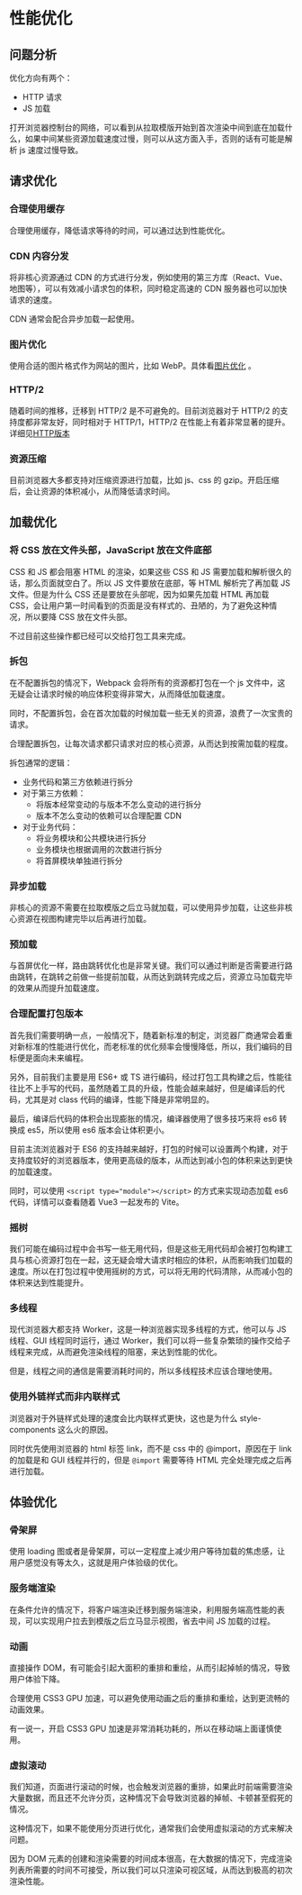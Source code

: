# 性能优化

## 问题分析

优化方向有两个：

*   HTTP 请求
*   JS 加载

打开浏览器控制台的网络，可以看到从拉取模版开始到首次渲染中间到底在加载什么，如果中间某些资源加载速度过慢，则可以从这方面入手，否则的话有可能是解析 js 速度过慢导致。

## 请求优化

### 合理使用缓存

合理使用缓存，降低请求等待的时间，可以通过达到性能优化。

### CDN 内容分发

将非核心资源通过 CDN 的方式进行分发，例如使用的第三方库（React、Vue、地图等），可以有效减小请求包的体积，同时稳定高速的 CDN 服务器也可以加快请求的速度。

CDN 通常会配合异步加载一起使用。

### 图片优化

使用合适的图片格式作为网站的图片，比如 WebP。具体看[图片优化](https://github.com/i-want-offer/FE-Interview-questions/blob/master/%E6%80%A7%E8%83%BD%E4%BC%98%E5%8C%96/Web%E5%9B%BE%E7%89%87%E4%BC%98%E5%8C%96.md) 。

### HTTP/2

随着时间的推移，迁移到 HTTP/2 是不可避免的。目前浏览器对于 HTTP/2 的支持度都非常友好，同时相对于 HTTP/1，HTTP/2 在性能上有着非常显著的提升。详细见[HTTP版本](https://github.com/i-want-offer/FE-Interview-questions/blob/master/%E5%89%8D%E5%90%8E%E7%AB%AF%E9%80%9A%E4%BF%A1/HTTP%E7%89%88%E6%9C%AC.md)

### 资源压缩

目前浏览器大多都支持对压缩资源进行加载，比如 js、css 的 gzip。开启压缩后，会让资源的体积减小，从而降低请求时间。

## 加载优化

### 将 CSS 放在文件头部，JavaScript 放在文件底部

CSS 和 JS 都会阻塞 HTML 的渲染，如果这些 CSS 和 JS 需要加载和解析很久的话，那么页面就空白了。所以 JS 文件要放在底部，等 HTML 解析完了再加载 JS 文件。但是为什么 CSS 还是要放在头部呢，因为如果先加载 HTML 再加载 CSS，会让用户第一时间看到的页面是没有样式的、丑陋的，为了避免这种情况，所以要降 CSS 放在文件头部。

不过目前这些操作都已经可以交给打包工具来完成。

### 拆包

在不配置拆包的情况下，Webpack 会将所有的资源都打包在一个 js 文件中，这无疑会让请求时候的响应体积变得非常大，从而降低加载速度。

同时，不配置拆包，会在首次加载的时候加载一些无关的资源，浪费了一次宝贵的请求。

合理配置拆包，让每次请求都只请求对应的核心资源，从而达到按需加载的程度。

拆包通常的逻辑：

*   业务代码和第三方依赖进行拆分
*   对于第三方依赖：
    *   将版本经常变动的与版本不怎么变动的进行拆分
    *   版本不怎么变动的依赖可以合理配置 CDN
*   对于业务代码：
    *   将业务模块和公共模块进行拆分
    *   业务模块也根据调用的次数进行拆分
    *   将首屏模块单独进行拆分

### 异步加载

非核心的资源不需要在拉取模版之后立马就加载，可以使用异步加载，让这些非核心资源在视图构建完毕以后再进行加载。

### 预加载

与首屏优化一样，路由跳转优化也是非常关键。我们可以通过判断是否需要进行路由跳转，在跳转之前做一些提前加载，从而达到跳转完成之后，资源立马加载完毕的效果从而提升加载速度。

### 合理配置打包版本

首先我们需要明确一点，一般情况下，随着新标准的制定，浏览器厂商通常会着重对新标准的性能进行优化，而老标准的优化频率会慢慢降低，所以，我们编码的目标便是面向未来编程。

另外，目前我们主要是用 ES6+ 或 TS 进行编码，经过打包工具构建之后，性能往往比不上手写的代码，虽然随着工具的升级，性能会越来越好，但是编译后的代码，尤其是对 class 代码的编译，性能下降是非常明显的。

最后，编译后代码的体积会出现膨胀的情况，编译器使用了很多技巧来将 es6 转换成 es5，所以使用 es6 版本会让体积更小。

目前主流浏览器对于 ES6 的支持越来越好，打包的时候可以设置两个构建，对于支持度较好的浏览器版本，使用更高级的版本，从而达到减小包的体积来达到更快的加载速度。

同时，可以使用 `<script type="module"></script>` 的方式来实现动态加载 es6 代码，详情可以查看随着 Vue3 一起发布的 Vite。

### 摇树

我们可能在编码过程中会书写一些无用代码，但是这些无用代码却会被打包构建工具与核心资源打包在一起，这无疑会增大请求时相应的体积，从而影响我们加载的速度。所以在打包过程中使用摇树的方式，可以将无用的代码清除，从而减小包的体积来达到性能提升。

### 多线程

现代浏览器大都支持 Worker，这是一种浏览器实现多线程的方式，他可以与 JS 线程、GUI 线程同时运行，通过 Worker，我们可以将一些复杂繁琐的操作交给子线程来完成，从而避免渲染线程的阻塞，来达到性能的优化。

但是，线程之间的通信是需要消耗时间的，所以多线程技术应该合理地使用。

### 使用外链样式而非内联样式

浏览器对于外链样式处理的速度会比内联样式更快，这也是为什么 style-components 这么火的原因。

同时优先使用浏览器的 html 标签 link，而不是 css 中的 @import，原因在于 link 的加载是和 GUI 线程并行的，但是 `@import` 需要等待 HTML 完全处理完成之后再进行加载。

## 体验优化

### 骨架屏

使用 loading 图或者是骨架屏，可以一定程度上减少用户等待加载的焦虑感，让用户感觉没有等太久，这就是用户体验级的优化。

### 服务端渲染

在条件允许的情况下，将客户端渲染迁移到服务端渲染，利用服务端高性能的表现，可以实现用户拉去到模版之后立马显示视图，省去中间 JS 加载的过程。

### 动画

直接操作 DOM，有可能会引起大面积的重排和重绘，从而引起掉帧的情况，导致用户体验下降。

合理使用 CSS3 GPU 加速，可以避免使用动画之后的重排和重绘，达到更流畅的动画效果。

有一说一，开启 CSS3 GPU 加速是非常消耗功耗的，所以在移动端上面谨慎使用。

### 虚拟滚动

我们知道，页面进行滚动的时候，也会触发浏览器的重排，如果此时前端需要渲染大量数据，而且还不允许分页，这种情况下会导致浏览器的掉帧、卡顿甚至假死的情况。

这种情况下，如果不能使用分页进行优化，通常我们会使用虚拟滚动的方式来解决问题。

因为 DOM 元素的创建和渲染需要的时间成本很高，在大数据的情况下，完成渲染列表所需要的时间不可接受，所以我们可以只渲染可视区域，从而达到极高的初次渲染性能。
